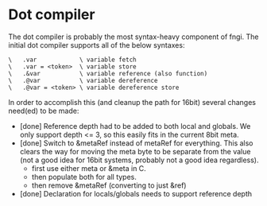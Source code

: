 # Dot compiler

The dot compiler is probably the most syntax-heavy component of fngi.
The initial dot compiler supports all of the below syntaxes:

```fngi
\   .var            \ variable fetch
\   .var = <token>  \ variable store
\   .&var           \ variable reference (also function)
\   .@var           \ variable dereference
\   .@var = <token> \ variable dereference store
```

In order to accomplish this (and cleanup the path for 16bit) several changes
need(ed) to be made:

- [done] Reference depth had to be added to both local and globals. We only support
  depth <= 3, so this easily fits in the current 8bit meta.
- [done] Switch to &metaRef instead of metaRef for everything. This also clears the way
  for moving the meta byte to be separate from the value (not a good idea for
  16bit systems, probably not a good idea regardless).
  - first use either meta or &meta in C.
  - then populate both for all types.
  - then remove &metaRef (converting to just &ref)
- [done] Declaration for locals/globals needs to support reference depth
